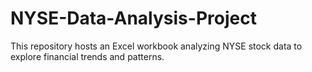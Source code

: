 # NYSE-Data-Analysis-Project
This repository hosts an Excel workbook analyzing NYSE stock data to explore financial trends and patterns.
